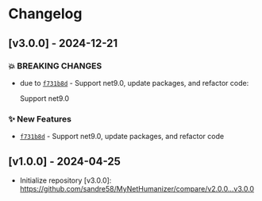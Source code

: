 # Changelog

## [v3.0.0] - 2024-12-21
### :boom: BREAKING CHANGES
- due to [`f731b8d`](https://github.com/sandre58/MyNetHumanizer/commit/f731b8db7e28ca8d931a917b6aadae6a3cd779de) - Support net9.0, update packages, and refactor code:

  Support net9.0


### :sparkles: New Features
- [`f731b8d`](https://github.com/sandre58/MyNetHumanizer/commit/f731b8db7e28ca8d931a917b6aadae6a3cd779de) - Support net9.0, update packages, and refactor code


## [v1.0.0] - 2024-04-25
- Initialize repository
[v3.0.0]: https://github.com/sandre58/MyNetHumanizer/compare/v2.0.0...v3.0.0